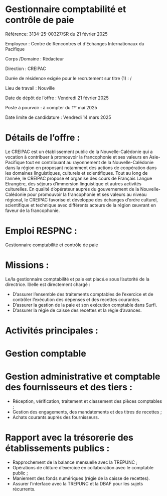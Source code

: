 # Gestionnaire comptabilité et contrôle de paie

Référence: 3134-25-00327/SR du 21 février 2025

Employeur : Centre de Rencontres et d’Echanges Internationaux du Pacifique

Corps /Domaine : Rédacteur

Direction : CREIPAC

Durée de résidence exigée pour le recrutement sur titre (1) : /

Lieu de travail : Nouville

Date de dépôt de l’offre : Vendredi 21 février 2025

Poste à pourvoir : à compter du 1ᵉʳ mai 2025

Date limite de candidature : Vendredi 14 mars 2025

# Détails de l’offre :

Le CREIPAC est un établissement public de la Nouvelle-Calédonie qui a vocation à contribuer à promouvoir la francophonie et ses valeurs en Asie-Pacifique tout en contribuant au rayonnement de la Nouvelle-Calédonie dans la région en proposant notamment des actions de coopération dans les domaines linguistiques, culturels et scientifiques. Tout au long de l’année, le CREIPAC propose et organise des cours de Français Langue Etrangère, des séjours d’immersion linguistique et autres activités culturelles. En qualité d’opérateur auprès du gouvernement de la Nouvelle-Calédonie pour promouvoir la francophonie et ses valeurs au niveau régional, le CREIPAC favorise et développe des échanges d’ordre culturel, scientifique et technique avec différents acteurs de la région œuvrant en faveur de la francophonie.

# Emploi RESPNC :

Gestionnaire comptabilité et contrôle de paie

# Missions :

Le/la gestionnaire comptabilité et paie est placé.e sous l’autorité de la directrice. Il/elle est directement chargé :

- D’assurer l’ensemble des traitements comptables de l’exercice et de contrôler l’exécution des dépenses et des recettes courantes.
- D’assurer la gestion de la paie et son exécution comptable dans Surfi.
- D’assurer la régie de caisse des recettes et la régie d’avances.

# Activités principales :

# Gestion comptable

# Gestion administrative et comptable des fournisseurs et des tiers :

- Réception, vérification, traitement et classement des pièces comptables ;
- Gestion des engagements, des mandatements et des titres de recettes ;
- Achats courants auprès des fournisseurs.

# Rapport avec la trésorerie des établissements publics :

- Rapprochement de la balance mensuelle avec la TREPUNC ;
- Opérations de clôture d’exercice en collaboration avec le comptable public ;
- Maniement des fonds numériques (régie de la caisse de recettes).
- Assurer l’interface avec la TREPUNC et la DBAF pour les sujets récurrents.
